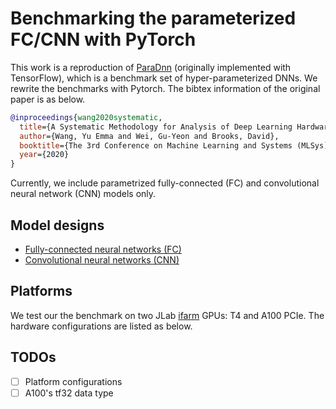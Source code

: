 # Benchmarking the parameterized FC/CNN with PyTorch

This work is a reproduction of [ParaDnn](https://github.com/Emma926/paradnn)
(originally implemented with TensorFlow), which is a benchmark set of hyper-parameterized
DNNs. We rewrite the benchmarks with Pytorch.
The bibtex information of the original paper is as below.

```bibtex
@inproceedings{wang2020systematic,
  title={A Systematic Methodology for Analysis of Deep Learning Hardware and Software Platforms},
  author={Wang, Yu Emma and Wei, Gu-Yeon and Brooks, David},
  booktitle={The 3rd Conference on Machine Learning and Systems (MLSys)},
  year={2020}
}
```

Currently, we include parametrized fully-connected (FC) and convolutional neural network
(CNN) models only.

## Model designs
- [Fully-connected neural networks (FC)](./docs/fc.md)
- [Convolutional neural networks (CNN)](./docs/cnn.md)

## Platforms
We test our the benchmark on two JLab [ifarm](https://scicomp.jlab.org/scicomp/home) GPUs: T4 and A100 PCIe.
The hardware configurations are listed as below.

## TODOs
- [ ] Platform configurations
- [ ] A100's tf32 data type
